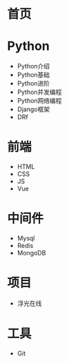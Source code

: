 # 首页
# Python
- Python介绍
- Python基础
- Python进阶
- Python并发编程
- Python网络编程
- Django框架
- DRf
# 前端
- HTML
- CSS
- JS
- Vue
# 中间件
- Mysql
- Redis
- MongoDB
# 项目
- 浮光在线
# 工具
- Git
